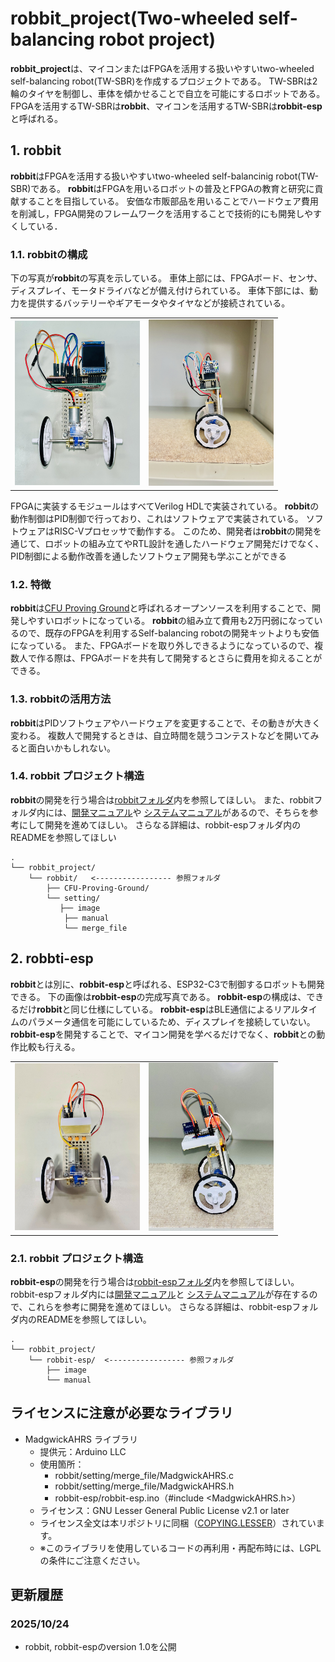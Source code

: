 # robbit_project(Two-wheeled self-balancing robot project)

**robbit_project**は、マイコンまたはFPGAを活用する扱いやすいtwo-wheeled self-balancing robot(TW-SBR)を作成するプロジェクトである。
TW-SBRは2輪のタイヤを制御し、車体を傾かせることで自立を可能にするロボットである。
FPGAを活用するTW-SBRは**robbit**、マイコンを活用するTW-SBRは**robbit-esp**と呼ばれる。

## 1. robbit

**robbit**はFPGAを活用する扱いやすいtwo-wheeled self-balancinig robot(TW-SBR)である。
**robbit**はFPGAを用いるロボットの普及とFPGAの教育と研究に貢献することを目指している。
安価な市販部品を用いることでハードウェア費用を削減し，FPGA開発のフレームワークを活用することで技術的にも開発しやすくしている．

### 1.1. robbitの構成

下の写真が**robbit**の写真を示している。
車体上部には、FPGAボード、センサ、ディスプレイ、モータドライバなどが備え付けられている。
車体下部には、動力を提供するバッテリーやギアモータやタイヤなどが接続されている。

<table>
    <tr>
        <td><img src="./robbit/setting/image/bcar-structure-front.JPG" alt="画像1" width="200"></td>
        <td><img src="./robbit/setting/image/bcar-structure-side.JPG" alt="画像2" width="200"></td>
</table>

FPGAに実装するモジュールはすべてVerilog HDLで実装されている。
**robbit**の動作制御はPID制御で行っており、これはソフトウェアで実装されている。
ソフトウェアはRISC-Vプロセッサで動作する。
このため、開発者は**robbit**の開発を通じて、ロボットの組み立てやRTL設計を通したハードウェア開発だけでなく、PID制御による動作改善を通したソフトウェア開発も学ぶことができる

### 1.2. 特徴

**robbit**は[CFU Proving Ground](https://github.com/archlab-sciencetokyo/CFU-Proving-Ground)と呼ばれるオープンソースを利用することで、開発しやすいロボットになっている。
**robbit**の組み立て費用も2万円弱になっているので、既存のFPGAを利用するSelf-balancing robotの開発キットよりも安価になっている。
また、FPGAボードを取り外しできるようになっているので、複数人で作る際は、FPGAボードを共有して開発するとさらに費用を抑えることができる。

### 1.3. robbitの活用方法

**robbit**はPIDソフトウェアやハードウェアを変更することで、その動きが大きく変わる。
複数人で開発するときは、自立時間を競うコンテストなどを開いてみると面白いかもしれない。

###  1.4. robbit プロジェクト構造

**robbit**の開発を行う場合は[robbitフォルダ](./robbit/)内を参照してほしい。
また、robbitフォルダ内には、[開発マニュアル](./robbit/setting/manual/robbit_manual.pdf)や
[システムマニュアル](./robbit/setting/manual/robbit_system_manual.pdf)があるので、そちらを参考にして開発を進めてほしい。
さらなる詳細は、robbit-espフォルダ内のREADMEを参照してほしい

    .
    └── robbit_project/
        └── robbit/   <----------------- 参照フォルダ
            ├── CFU-Proving-Ground/
            └── setting/
               ├── image
                ├── manual
                └── merge_file


## 2. robbti-esp

**robbit**とは別に、**robbit-esp**と呼ばれる、ESP32-C3で制御するロボットも開発できる。
下の画像は**robbit-esp**の完成写真である。
**robbit-esp**の構成は、できるだけ**robbit**と同じ仕様にしている。
**robbit-esp**はBLE通信によるリアルタイムのパラメータ通信を可能にしているため、ディスプレイを接続していない。
**robbit-esp**を開発することで、マイコン開発を学べるだけでなく、**robbit**との動作比較も行える。

<table>
    <tr>
        <td><img src="./robbit-esp/image/esp32c3_front.jpg" alt="画像1" width="200"></td>
        <td><img src="./robbit-esp/image/esp32c3-structure-side.jpg" alt="画像2" width="200"></td>
</table>

### 2.1. robbit プロジェクト構造
**robbit-esp**の開発を行う場合は[robbit-espフォルダ](./robbit-esp/)内を参照してほしい。
robbit-espフォルダ内には[開発マニュアル](./robbit-esp/manual/robbit-esp_manual.pdf)と
[システムマニュアル](./robbit-esp/manual/robbit-esp_system_manual.pdf)が存在するので、これらを参考に開発を進めてほしい。
さらなる詳細は、robbit-espフォルダ内のREADMEを参照してほしい。

    .
    └── robbit_project/
        └── robbit-esp/  <----------------- 参照フォルダ
            ├── image
            └── manual


## ライセンスに注意が必要なライブラリ

- MadgwickAHRS ライブラリ
    - 提供元：Arduino LLC
    - 使用箇所：
        - robbit/setting/merge_file/MadgwickAHRS.c
        - robbit/setting/merge_file/MadgwickAHRS.h
        - robbit-esp/robbit-esp.ino（#include <MadgwickAHRS.h>）
    - ライセンス：GNU Lesser General Public License v2.1 or later
    - ライセンス全文は本リポジトリに同梱（[COPYING.LESSER](./robbit/setting/merge_file/Madgwick/COPYING.LESSER)）されています。
    - ※このライブラリを使用しているコードの再利用・再配布時には、LGPLの条件にご注意ください。

## 更新履歴

### 2025/10/24

- robbit, robbit-espのversion 1.0を公開
